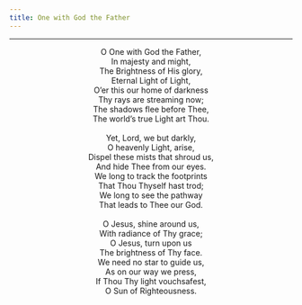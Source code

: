 ```yaml
---
title: One with God the Father
---
```


---
<center>
O One with God the Father,<br/>
In majesty and might,<br/>
The Brightness of His glory,<br/>
Eternal Light of Light,<br/>
O’er this our home of darkness<br/>
Thy rays are streaming now;<br/>
The shadows flee before Thee,<br/>
The world’s true Light art Thou.<br/>
<br/>
Yet, Lord, we but darkly,<br/>
O heavenly Light, arise,<br/>
Dispel these mists that shroud us,<br/>
And hide Thee from our eyes.<br/>
We long to track the footprints<br/>
That Thou Thyself hast trod;<br/>
We long to see the pathway<br/>
That leads to Thee our God.<br/>
<br/>
O Jesus, shine around us,<br/>
With radiance of Thy grace;<br/>
O Jesus, turn upon us<br/>
The brightness of Thy face.<br/>
We need no star to guide us,<br/>
As on our way we press,<br/>
If Thou Thy light vouchsafest,<br/>
O Sun of Righteousness.
</center>